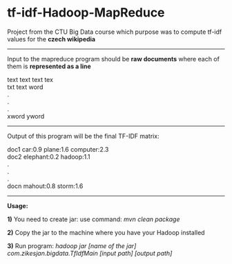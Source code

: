 tf-idf-Hadoop-MapReduce
=======================

Project from the CTU Big Data course which purpose was to compute tf-idf values for the <b>czech wikipedia</b>

<hr>
Input to the mapreduce program should be <b>raw documents</b> where each of them is <b>represented as a line</b>

text text text tex<br>
txt text word<br>
.<br>
.<br>
.<br>
xword yword<br>

<hr>
Output of this program will be the final TF-IDF matrix:

doc1  car:0.9 plane:1.6 computer:2.3<br>
doc2  elephant:0.2 hadoop:1.1<br>
.<br>
.<br>
.<br>
docn  mahout:0.8 storm:1.6<br>

<hr>
<b>Usage:</b>

<b>1)</b> You need to create jar:
use command: <i>mvn clean package</i>

<b>2)</b> Copy the jar to the machine where you have your Hadoop installed

<b>3)</b> Run program:
<i>hadoop jar [name of the jar] com.zikesjan.bigdata.TfIdfMain [input path] [output path]</i>

